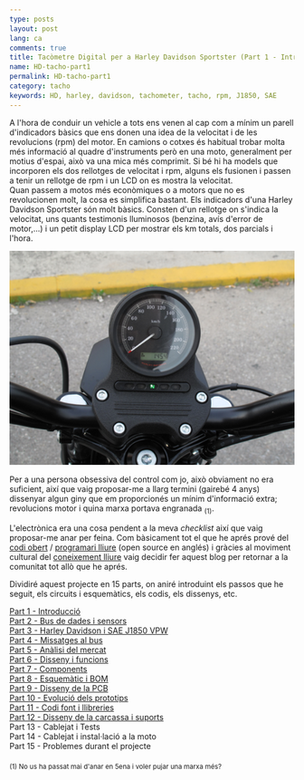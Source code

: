 ```yaml
---
type: posts
layout: post
lang: ca
comments: true
title: Tacòmetre Digital per a Harley Davidson Sportster (Part 1 - Introducció)
name: HD-tacho-part1
permalink: HD-tacho-part1
category: tacho
keywords: HD, harley, davidson, tachometer, tacho, rpm, J1850, SAE
---
```


A l'hora de conduir un vehicle a tots ens venen al cap com a mínim un parell d'indicadors bàsics que ens donen una idea de la velocitat i de les revolucions (rpm) del motor. En camions o cotxes és habitual trobar molta més informació al quadre d'instruments però en una moto, generalment per motius d'espai, això va una mica més comprimit. Si bé hi ha models que incorporen els dos rellotges de velocitat i rpm, alguns els fusionen i passen a tenir un rellotge de rpm i un LCD on es mostra la velocitat.<br>
Quan passem a motos més econòmiques o a motors que no es revolucionen molt, la cosa es simplifica bastant. Els indicadors d'una Harley Davidson Sportster són molt bàsics. Consten d'un rellotge on s'indica la velocitat, uns quants testimonis lluminosos (benzina, avís d'error de motor,...) i un petit display LCD per mostrar els km totals, dos parcials i l'hora. 
<p>
<!--more-->

<center><img src="/images/Part1/meter.png" alt="Contingut: HD Sportster velocímetre. Source: Xavier Morales"></center>

Per a una persona obsessiva del control com jo, això obviament no era suficient, així que vaig proposar-me a llarg termini (gairebé 4 anys) dissenyar algun giny que em proporcionés un mínim d'informació extra; revolucions motor i quina marxa portava engranada <sub>(1)</sub>. <p>

L'electrònica era una cosa pendent a la meva <em>checklist</em> així que vaig proposar-me anar per feina. Com bàsicament tot el que he aprés prové del <a href="https://ca.wikipedia.org/wiki/Codi_obert" target="_blank">codi obert</a> / <a href="https://ca.wikipedia.org/wiki/Programari_lliure" target="_blank">programari lliure</a> (open source en anglés) i gràcies al moviment cultural del <a href="https://ca.wikipedia.org/wiki/Coneixement_lliure" target="_blank">coneixement lliure</a> vaig decidir fer aquest blog per retornar a la comunitat tot allò que he aprés. <br>

Dividiré aquest projecte en 15 parts, on aniré introduint els passos que he seguit, els circuits i esquemàtics, els codis, els dissenys, etc. 
<p>

<a href="/HD-tacho-part1">Part 1 - Introducció </a> <br>
<a href="/HD-tacho-part2">Part 2 - Bus de dades i sensors </a><br>
<a href="/HD-tacho-part3">Part 3 - Harley Davidson i SAE J1850 VPW </a><br>
<a href="/HD-tacho-part4">Part 4 - Missatges al bus </a><br>
<a href="/HD-tacho-part5">Part 5 - Anàlisi del mercat </a><br>
<a href="/HD-tacho-part6">Part 6 - Disseny i funcions </a><br>
<a href="/HD-tacho-part7">Part 7 - Components </a><br>
<a href="/HD-tacho-part8">Part 8 - Esquemàtic i BOM</a><br>
<a href="/HD-tacho-part9">Part 9 - Disseny de la PCB </a><br>
<a href="/HD-tacho-part10">Part 10 - Evolució dels prototips </a><br>
<a href="/HD-tacho-part11">Part 11 - Codi font i llibreries </a><br>
<a href="/HD-tacho-part12">Part 12 - Disseny de la carcassa i suports </a><br>
Part 13 - Cablejat i Tests <br>
Part 14 - Cablejat i instal·lació a la moto <br>
Part 15 - Problemes durant el projecte <br>

<p>
<sub>(1) No us ha passat mai d'anar en 5ena i voler pujar una marxa més?</sub>
